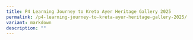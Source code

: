 ```yaml
---
title: P4 Learning Journey to Kreta Ayer Heritage Gallery 2025
permalink: /p4-learning-journey-to-kreta-ayer-heritage-gallery-2025/
variant: markdown
description: ""
---
```

